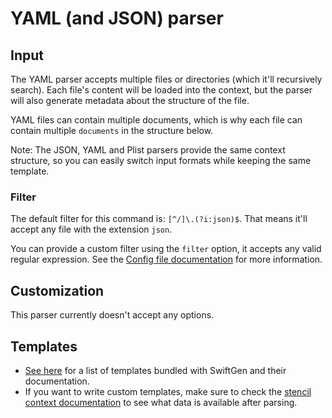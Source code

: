 # YAML (and JSON) parser

## Input

The YAML parser accepts multiple files or directories (which it'll recursively search). Each file's content will be loaded into the context, but the parser will also generate metadata about the structure of the file.

YAML files can contain multiple documents, which is why each file can contain multiple `documents` in the structure below.

Note: The JSON, YAML and Plist parsers provide the same context structure, so you can easily switch input formats while keeping the same template.

### Filter

The default filter for this command is: `[^/]\.(?i:json)$`. That means it'll accept any file with the extension `json`.

You can provide a custom filter using the `filter` option, it accepts any valid regular expression. See the [Config file documentation](../ConfigFile.md) for more information.


## Customization

This parser currently doesn't accept any options.

## Templates

* [See here](../templates/json) for a list of templates bundled with SwiftGen and their documentation.
* If you want to write custom templates, make sure to check the [stencil context documentation](../SwiftGenKit%20Contexts/Json.md) to see what data is available after parsing.
